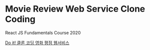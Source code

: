 # Movie Review Web Service Clone Coding

React JS Fundamentals Course 2020

[Do it! 클론 코딩 영화 평점 웹서비스](https://books.google.co.kr/books/about/Do_it_%ED%81%B4%EB%A1%A0_%EC%BD%94%EB%94%A9_%EC%98%81%ED%99%94_%ED%8F%89%EC%A0%90_%EC%9B%B9%EC%84%9C.html?id=zWbvDwAAQBAJ&source=kp_book_description&redir_esc=y)
